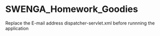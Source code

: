 # SWENGA_Homework_Goodies
Replace the E-mail address dispatcher-servlet.xml before runnning the application
